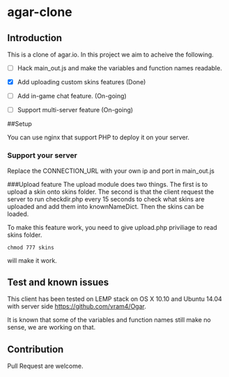 # agar-clone

## Introduction
This is a clone of agar.io. In this project we aim to acheive the following. 

- [ ] Hack main_out.js and make the variables and function names readable. 
- [x] Add uploading custom skins features (Done)
- [ ] Add in-game chat feature. (On-going)
- [ ] Support multi-server feature (On-going)


##Setup

You can use nginx that support PHP to deploy it on your server. 

### Support your server
Replace the CONNECTION_URL with your own ip and port in main_out.js

###Upload feature
The upload module does two things. The first is to upload a skin onto skins folder. The second is that the client request the server to run checkdir.php every 15 seconds to check what skins are uploaded and add them into knownNameDict. Then the skins can be loaded. 

To make this feature work, you need to give upload.php priviliage to read skins folder. 

``` 
chmod 777 skins 
```

will make it work.


## Test and known issues

This client has been tested on LEMP stack on OS X 10.10 and Ubuntu 14.04 with server side https://github.com/vram4/Ogar.

It is known that some of the variables and function names still make no sense, we are working on that. 

## Contribution
Pull Request are welcome. 
